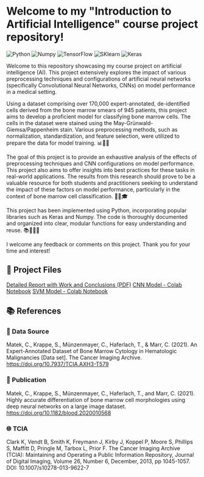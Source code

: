# Welcome to my "Introduction to Artificial Intelligence" course project repository!
![Python](https://img.shields.io/badge/Python-3776AB?style=flat-square&logo=python&logoColor=white)
![Numpy](https://img.shields.io/badge/Numpy-013243?style=flat-square&logo=numpy&logoColor=white)
![TensorFlow](https://img.shields.io/badge/TensorFlow-FF6F00?style=flat-square&logo=tensorflow&logoColor=white)
![SKlearn](https://img.shields.io/badge/Scikit_Learn-F7931E?style=flat-square&logo=scikit-learn&logoColor=white)
![Keras](https://img.shields.io/badge/Keras-D00000?style=flat-square&logo=keras&logoColor=white)

Welcome to this repository showcasing my course project on artificial intelligence (AI). This project extensively explores the impact of various preprocessing techniques and configurations of artificial neural networks (specifically Convolutional Neural Networks, CNNs) on model performance in a medical setting.

Using a dataset comprising over 170,000 expert-annotated, de-identified cells derived from the bone marrow smears of 945 patients, this project aims to develop a proficient model for classifying bone marrow cells. The cells in the dataset were stained using the May-Grünwald-Giemsa/Pappenheim stain. Various preprocessing methods, such as normalization, standardization, and feature selection, were utilized to prepare the data for model training. 📊🔬💡

The goal of this project is to provide an exhaustive analysis of the effects of preprocessing techniques and CNN configurations on model performance. This project also aims to offer insights into best practices for these tasks in real-world applications. The results from this research should prove to be a valuable resource for both students and practitioners seeking to understand the impact of these factors on model performance, particularly in the context of bone marrow cell classification. 🏥💼🎓

This project has been implemented using Python, incorporating popular libraries such as Keras and Numpy. The code is thoroughly documented and organized into clear, modular functions for easy understanding and reuse. 📚🐍👩‍💻

I welcome any feedback or comments on this project. Thank you for your time and interest!

## 📂 Project Files

[Detailed Report with Work and Conclusions (PDF)](https://github.com/tcivie/Bone_Marrow_Cells_Classification/blob/main/Final%20Project%20in%20AI.pdf)
[CNN Model - Colab Notebook](https://github.com/tcivie/Bone_Marrow_Cells_Classification/blob/main/AI_Project_CNN.ipynb)
[SVM Model - Colab Notebook](https://github.com/tcivie/Bone_Marrow_Cells_Classification/blob/main/AI_Project_SVM.ipynb)
## 📚 References

### 📄 Data Source
Matek, C., Krappe, S., Münzenmayer, C., Haferlach, T., & Marr, C. (2021). An Expert-Annotated Dataset of Bone Marrow Cytology in Hematologic Malignancies [Data set]. The Cancer Imaging Archive. https://doi.org/10.7937/TCIA.AXH3-T579

### 📖 Publication
Matek, C., Krappe, S., Münzenmayer, C., Haferlach, T., and Marr, C. (2021). Highly accurate differentiation of bone marrow cell morphologies using deep neural networks on a large image dataset. https://doi.org/10.1182/blood.2020010568

### 🌐 TCIA
Clark K, Vendt B, Smith K, Freymann J, Kirby J, Koppel P, Moore S, Phillips S, Maffitt D, Pringle M, Tarbox L, Prior F. The Cancer Imaging Archive (TCIA): Maintaining and Operating a Public Information Repository, Journal of Digital Imaging, Volume 26, Number 6, December, 2013, pp 1045-1057. DOI: 10.1007/s10278-013-9622-7
